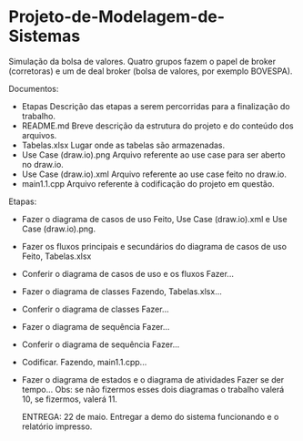 # Projeto-de-Modelagem-de-Sistemas

Simulação da bolsa de valores. Quatro grupos fazem o papel de broker (corretoras) e um de deal broker (bolsa de valores, por exemplo BOVESPA).

Documentos:
- Etapas
  Descrição das etapas a serem percorridas para a finalização do trabalho.
- README.md
  Breve descrição da estrutura do projeto e do conteúdo dos arquivos.
- Tabelas.xlsx
  Lugar onde as tabelas são armazenadas.
- Use Case (draw.io).png
  Arquivo referente ao use case para ser aberto no draw.io.
- Use Case (draw.io).xml
  Arquivo referente ao use case feito no draw.io.
- main1.1.cpp
  Arquivo referente à codificação do projeto em questão.
  
Etapas:
- Fazer o diagrama de casos de uso
  Feito, Use Case (draw.io).xml e Use Case (draw.io).png.
- Fazer os fluxos principais e secundários do diagrama de casos de uso
  Feito, Tabelas.xlsx
- Conferir o diagrama de casos de uso e os fluxos
  Fazer...
- Fazer o diagrama de classes
  Fazendo, Tabelas.xlsx...
- Conferir o diagrama de classes
  Fazer...
- Fazer o diagrama de sequência
  Fazer...
- Conferir o diagrama de sequência
  Fazer...
- Codificar.
  Fazendo, main1.1.cpp...
- Fazer o diagrama de estados e o diagrama de atividades
  Fazer se der tempo...
   Obs: se não fizermos esses dois diagramas o trabalho valerá 10, se fizermos, valerá 11.
  
  ENTREGA: 22 de maio. Entregar a demo do sistema funcionando e o relatório impresso.
